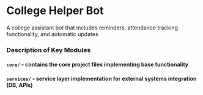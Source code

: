 # College Helper Bot

A college assistant bot that includes reminders, attendance tracking functionality, and automatic updates

### Description of Key Modules

#### `core/` - contains the core project files implementing base functionality

#### `services/` - service layer implementation for external systems integration (DB, APIs)